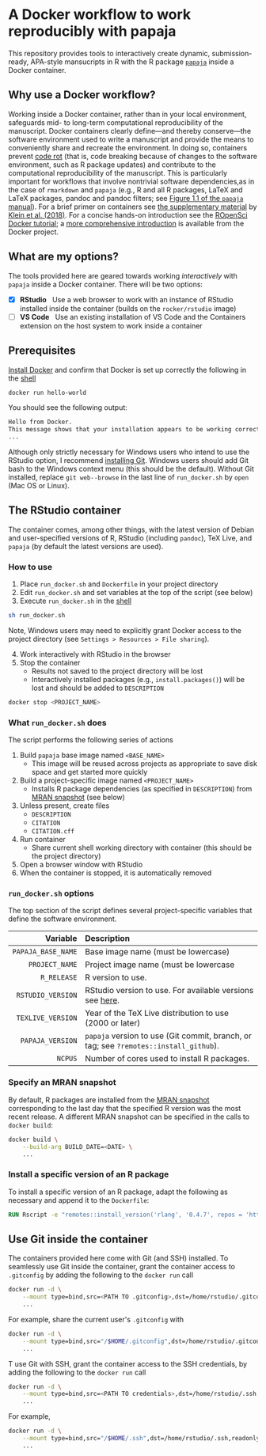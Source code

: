 # A Docker workflow to work reproducibly with papaja

<!-- Add logo of the papaja riding the Docker whale -->

This repository provides tools to interactively create dynamic, submission-ready, APA-style mansucripts in R with the R package [`papaja`](https://github.com/crsh/papaja) inside a Docker container.

## Why use a Docker workflow?

Working inside a Docker container, rather than in your local environment, safeguards mid- to long-term computational reproducibility of the manuscript.
Docker containers clearly define—and thereby conserve—the software environment used to write a manuscript and provide the means to conveniently share and recreate the environment.
In doing so, containers prevent [code rot](https://en.wikipedia.org/wiki/Software_rot) (that is, code breaking because of changes to the software environment, such as R package updates) and contribute to the computational reproducibility of the manuscript.
This is particularly important for workflows that involve nontrivial software dependencies,as in the case of `rmarkdown` and `papaja` (e.g., R and all R packages, LaTeX and LaTeX packages, pandoc and pandoc filters; see [Figure 1.1 of the `papaja` manual](http://frederikaust.com/papaja_man/introduction.html#fig:compilation-process-diagram)).
For a brief primer on containers see [the supplementary material](https://psych-transparency-guide.uni-koeln.de/analytic-reproducibility.html#document-hardware-and-software-used-for-analyses) by [Klein et al. (2018)](http://frederikaust.com/papaja_man/references.html#ref-klein_practical_2018).
For a concise hands-on introduction see the [ROpenSci Docker tutorial](https://ropenscilabs.github.io/r-docker-tutorial/); a [more comprehensive introduction](https://docker-curriculum.com/) is available from the Docker project.


## What are my options?

The tools provided here are geared towards working *interactively* with `papaja` inside a Docker container.
There will be two options:

- [X] **RStudio** &nbsp; Use a web browser to work with an instance of RStudio installed inside the container (builds on the `rocker/rstudio` image)
- [ ] **VS Code** &nbsp; Use an existing installation of VS Code and the Containers extension on the host system to work inside a container

<!-- Install a specific version of pandoc instead? -->


## Prerequisites

[Install Docker](https://docs.docker.com/get-docker/) and confirm that Docker is set up correctly the following in the [shell](https://happygitwithr.com/shell.html)

~~~bash
docker run hello-world
~~~

You should see the following output:

~~~txt
Hello from Docker.
This message shows that your installation appears to be working correctly.
...
~~~

Although only strictly necessary for Windows users who intend to use the RStudio option, I recommend [installing Git](https://happygitwithr.com/install-git.html).
Windows users should add Git bash to the Windows context menu (this should be the default).
Without Git installed, replace `git web--browse` in the last line of `run_docker.sh` by `open` (Mac OS or Linux).


## The RStudio container

The container comes, among other things, with the latest version of Debian and user-specified versions of R, RStudio (including `pandoc`), TeX Live, and `papaja` (by default the latest versions are used).

### How to use

1. Place `run_docker.sh` and `Dockerfile` in your project directory
2. Edit `run_docker.sh` and set variables at the top of the script (see below)
3. Execute `run_docker.sh` in the [shell](https://happygitwithr.com/shell.html)

~~~bash
sh run_docker.sh
~~~

Note, Windows users may need to explicitly grant Docker access to the project directory (see `Settings > Resources > File sharing`).

4. Work interactively with RStudio in the browser
5. Stop the container
   - Results not saved to the project directory will be lost
   - Interactively installed packages (e.g., `install.packages()`) will be lost and should be added to `DESCRIPTION`

~~~bash
docker stop <PROJECT_NAME>
~~~


### What `run_docker.sh` does

The script performs the following series of actions

1. Build `papaja` base image named `<BASE_NAME>`
    - This image will be reused across projects as appropriate to save disk space and get started more quickly
2. Build a project-specific image named `<PROJECT_NAME>`
    - Installs R package dependencies (as specified in `DESCRIPTION`) from [MRAN snapshot](https://mran.microsoft.com/documents/rro/reproducibility) (see below)
3. Unless present, create files
    - `DESCRIPTION`
    - `CITATION`
    - `CITATION.cff`
4. Run container
    - Share current shell working directory with container (this should be the project directory)
5. Open a browser window with RStudio
6. When the container is stopped, it is automatically removed


### `run_docker.sh` options

The top section of the script defines several project-specific variables that define the software environment.

| Variable           | Description                                                                                                        |
| -----------------: | :----------------------------------------------------------------------------------------------------------------- |
| `PAPAJA_BASE_NAME` | Base image name (must be lowercase)                                                                          |
| `PROJECT_NAME`     | Project image name (must be lowercase                                                                       |
| `R_RELEASE`        | R version to use.                                                                                                  |
| `RSTUDIO_VERSION`  | RStudio version to use. For available versions see [here](https://www.rstudio.com/products/rstudio/release-notes/). |
| `TEXLIVE_VERSION`  | Year of the TeX Live distribution to use (2000 or later)                                    |
| `PAPAJA_VERSION`   | `papaja` version to use (Git commit, branch, or tag; see `?remotes::install_github`).                              |
| `NCPUS`            | Number of cores used to install R packages.                                                                        | 

### Specify an MRAN snapshot

By default, R packages are installed from the [MRAN snapshot](https://mran.microsoft.com/documents/rro/reproducibility) corresponding to the last day that the specified R version was the most recent release.
A different MRAN snapshot can be specified in the calls to `docker build`:

~~~bash
docker build \
    --build-arg BUILD_DATE=<DATE> \
    ...
~~~

### Install a specific version of an R package

To install a specific version of an R package, adapt the following as necessary and append it to the `Dockerfile`:

~~~Dockerfile
RUN Rscript -e "remotes::install_version('rlang', '0.4.7', repos = 'http://cran.us.r-project.org', upgrade = FALSE, Ncpus = $NCPUS)"
~~~

## Use Git inside the container

The containers provided here come with Git (and SSH) installed.
To seamlessly use Git inside the container, grant the container access to `.gitconfig` by adding the following to the `docker run` call

~~~bash
docker run -d \
    --mount type=bind,src=<PATH TO .gitconfig>,dst=/home/rstudio/.gitconfig,readonly \
    ...
~~~

For example, share the current user's `.gitconfig` with

~~~bash
docker run -d \
    --mount type=bind,src="/$HOME/.gitconfig",dst=/home/rstudio/.gitconfig,readonly \
    ...
~~~

T use Git with SSH, grant the container access to the SSH credentials, by adding the following to the `docker run` call

~~~bash
docker run -d \
    --mount type=bind,src=<PATH TO credentials>,dst=/home/rstudio/.ssh,readonly \
    ...
~~~

For example,

~~~bash
docker run -d \
    --mount type=bind,src="/$HOME/.ssh",dst=/home/rstudio/.ssh,readonly \
    ...
~~~
